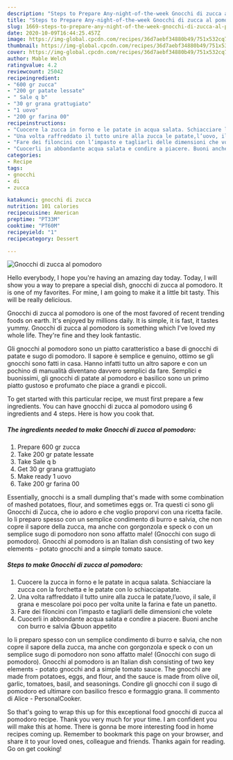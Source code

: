 ```yaml
---
description: "Steps to Prepare Any-night-of-the-week Gnocchi di zucca al pomodoro"
title: "Steps to Prepare Any-night-of-the-week Gnocchi di zucca al pomodoro"
slug: 1669-steps-to-prepare-any-night-of-the-week-gnocchi-di-zucca-al-pomodoro
date: 2020-10-09T16:44:25.457Z
image: https://img-global.cpcdn.com/recipes/36d7aebf34880b49/751x532cq70/gnocchi-di-zucca-al-pomodoro-recipe-main-photo.jpg
thumbnail: https://img-global.cpcdn.com/recipes/36d7aebf34880b49/751x532cq70/gnocchi-di-zucca-al-pomodoro-recipe-main-photo.jpg
cover: https://img-global.cpcdn.com/recipes/36d7aebf34880b49/751x532cq70/gnocchi-di-zucca-al-pomodoro-recipe-main-photo.jpg
author: Mable Welch
ratingvalue: 4.2
reviewcount: 25042
recipeingredient:
- "600 gr zucca"
- "200 gr patate lessate"
- " Sale q b"
- "30 gr grana grattugiato"
- "1 uovo"
- "200 gr farina 00"
recipeinstructions:
- "Cuocere la zucca in forno e le patate in acqua salata. Schiacciare la zucca con la forchetta e le patate con lo schiacciapatate."
- "Una volta raffreddato il tutto unire alla zucca le patate,l’uovo, il sale, il grana e mescolare poi poco per volta unite la farina e fate un panetto."
- "Fare dei filoncini con l’impasto e tagliarli delle dimensioni che volete"
- "Cuocerli in abbondante acqua salata e condire a piacere. Buoni anche con burro e salvia 😋buon appetito"
categories:
- Recipe
tags:
- gnocchi
- di
- zucca

katakunci: gnocchi di zucca 
nutrition: 101 calories
recipecuisine: American
preptime: "PT33M"
cooktime: "PT60M"
recipeyield: "1"
recipecategory: Dessert

---
```



![Gnocchi di zucca al pomodoro](https://img-global.cpcdn.com/recipes/36d7aebf34880b49/751x532cq70/gnocchi-di-zucca-al-pomodoro-recipe-main-photo.jpg)

Hello everybody, I hope you're having an amazing day today. Today, I will show you a way to prepare a special dish, gnocchi di zucca al pomodoro. It is one of my favorites. For mine, I am going to make it a little bit tasty. This will be really delicious.

Gnocchi di zucca al pomodoro is one of the most favored of recent trending foods on earth. It's enjoyed by millions daily. It is simple, it is fast, it tastes yummy. Gnocchi di zucca al pomodoro is something which I've loved my whole life. They're fine and they look fantastic.

Gli gnocchi al pomodoro sono un piatto caratteristico a base di gnocchi di patate e sugo di pomodoro. Il sapore è semplice e genuino, ottimo se gli gnocchi sono fatti in casa. Hanno infatti tutto un altro sapore e con un pochino di manualità diventano davvero semplici da fare. Semplici e buonissimi, gli gnocchi di patate al pomodoro e basilico sono un primo piatto gustoso e profumato che piace a grandi e piccoli.


To get started with this particular recipe, we must first prepare a few ingredients. You can have gnocchi di zucca al pomodoro using 6 ingredients and 4 steps. Here is how you cook that.

<!--inarticleads1-->

##### The ingredients needed to make Gnocchi di zucca al pomodoro:

1. Prepare 600 gr zucca
1. Take 200 gr patate lessate
1. Take  Sale q b
1. Get 30 gr grana grattugiato
1. Make ready 1 uovo
1. Take 200 gr farina 00


Essentially, gnocchi is a small dumpling that&#39;s made with some combination of mashed potatoes, flour, and sometimes eggs or. Tra questi ci sono gli Gnocchi di Zucca, che io adoro e che voglio proporvi con una ricetta facile. Io li preparo spesso con un semplice condimento di burro e salvia, che non copre il sapore della zucca, ma anche con gorgonzola e speck o con un semplice sugo di pomodoro non sono affatto male! (Gnocchi con sugo di pomodoro). Gnocchi al pomodoro is an Italian dish consisting of two key elements - potato gnocchi and a simple tomato sauce. 

<!--inarticleads2-->

##### Steps to make Gnocchi di zucca al pomodoro:

1. Cuocere la zucca in forno e le patate in acqua salata. Schiacciare la zucca con la forchetta e le patate con lo schiacciapatate.
1. Una volta raffreddato il tutto unire alla zucca le patate,l’uovo, il sale, il grana e mescolare poi poco per volta unite la farina e fate un panetto.
1. Fare dei filoncini con l’impasto e tagliarli delle dimensioni che volete
1. Cuocerli in abbondante acqua salata e condire a piacere. Buoni anche con burro e salvia 😋buon appetito


Io li preparo spesso con un semplice condimento di burro e salvia, che non copre il sapore della zucca, ma anche con gorgonzola e speck o con un semplice sugo di pomodoro non sono affatto male! (Gnocchi con sugo di pomodoro). Gnocchi al pomodoro is an Italian dish consisting of two key elements - potato gnocchi and a simple tomato sauce. The gnocchi are made from potatoes, eggs, and flour, and the sauce is made from olive oil, garlic, tomatoes, basil, and seasonings. Condire gli gnocchi con il sugo di pomodoro ed ultimare con basilico fresco e formaggio grana. Il commento di Alice - PersonalCooker. 

So that's going to wrap this up for this exceptional food gnocchi di zucca al pomodoro recipe. Thank you very much for your time. I am confident you will make this at home. There is gonna be more interesting food in home recipes coming up. Remember to bookmark this page on your browser, and share it to your loved ones, colleague and friends. Thanks again for reading. Go on get cooking!
